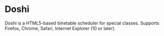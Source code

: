Doshi
=====

Doshi is a HTML5-based timetable scheduler for special classes. Supports
Firefox, Chrome, Safari, Internet Explorer (10 or later).
